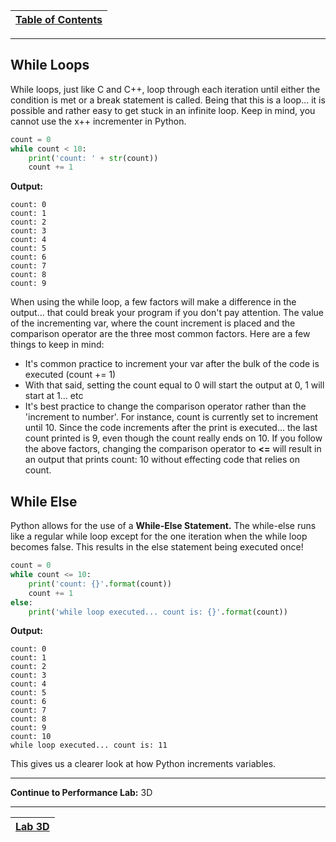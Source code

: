 |[Table of Contents](/00-Table-of-Contents.md)|
|---|

---

## While Loops

While loops, just like C and C++, loop through each iteration until either the condition is met or a break statement is called. Being that this is a loop... it is possible and rather easy to get stuck in an infinite loop. Keep in mind, you cannot use the x++ incrementer in Python.

```python
count = 0
while count < 10:
    print('count: ' + str(count))
    count += 1
```

**Output:**

```text
count: 0
count: 1
count: 2
count: 3
count: 4
count: 5
count: 6
count: 7
count: 8
count: 9
```

When using the while loop, a few factors will make a difference in the output... that could break your program if you don't pay attention. The value of the incrementing var, where the count increment is placed and the comparison operator are the three most common factors. Here are a few things to keep in mind:

* It's common practice to increment your var after the bulk of the code is executed \(count += 1\)
* With that said, setting the count equal to 0 will start the output at 0, 1 will start at 1... etc
* It's best practice to change the comparison operator rather than the 'increment to number'. For instance, count is currently set to increment until 10. Since the code increments after the print is executed... the last count printed is 9, even though the count really ends on 10. If you follow the above factors, changing the comparison operator to **&lt;=** will result in an output that prints count: 10 without effecting code that relies on count. 

## While Else

Python allows for the use of a **While-Else Statement.** The while-else runs like a regular while loop except for the one iteration when the while loop becomes false. This results in the else statement being executed once!

```python
count = 0
while count <= 10:
    print('count: {}'.format(count))
    count += 1
else:
    print('while loop executed... count is: {}'.format(count))
```

**Output:**

```text
count: 0
count: 1
count: 2
count: 3
count: 4
count: 5
count: 6
count: 7
count: 8
count: 9
count: 10
while loop executed... count is: 11
```

This gives us a clearer look at how Python increments variables.  

---

**Continue to Performance Lab:** 3D  

---

|[Lab 3D](/03_Flow_Control/lab3d.md)|
|---|

